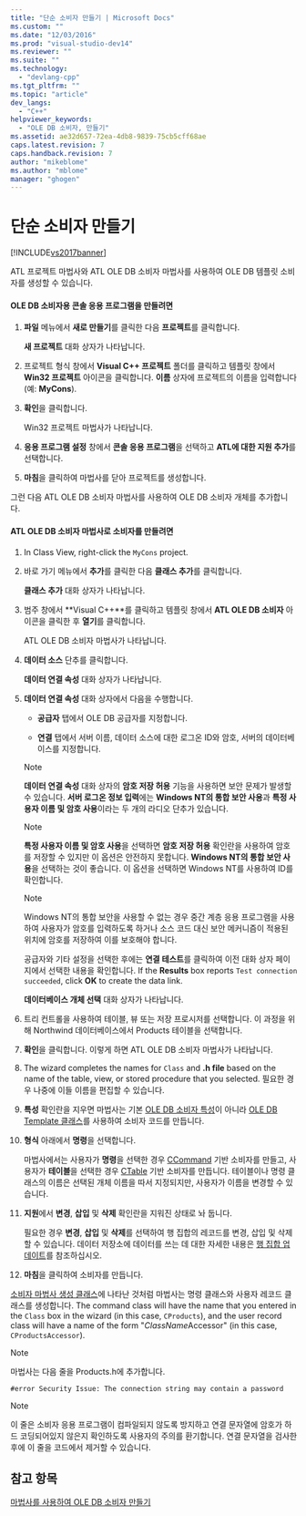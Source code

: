 ```yaml
---
title: "단순 소비자 만들기 | Microsoft Docs"
ms.custom: ""
ms.date: "12/03/2016"
ms.prod: "visual-studio-dev14"
ms.reviewer: ""
ms.suite: ""
ms.technology: 
  - "devlang-cpp"
ms.tgt_pltfrm: ""
ms.topic: "article"
dev_langs: 
  - "C++"
helpviewer_keywords: 
  - "OLE DB 소비자, 만들기"
ms.assetid: ae32d657-72ea-4db8-9839-75cb5cff68ae
caps.latest.revision: 7
caps.handback.revision: 7
author: "mikeblome"
ms.author: "mblome"
manager: "ghogen"
---
```

# 단순 소비자 만들기
[!INCLUDE[vs2017banner](../../assembler/inline/includes/vs2017banner.md)]

ATL 프로젝트 마법사와 ATL OLE DB 소비자 마법사를 사용하여 OLE DB 템플릿 소비자를 생성할 수 있습니다.  
  
#### OLE DB 소비자용 콘솔 응용 프로그램을 만들려면  
  
1.  **파일** 메뉴에서 **새로 만들기**를 클릭한 다음 **프로젝트**를 클릭합니다.  
  
     **새 프로젝트** 대화 상자가 나타납니다.  
  
2.  프로젝트 형식 창에서 **Visual C\+\+ 프로젝트** 폴더를 클릭하고 템플릿 창에서 **Win32 프로젝트** 아이콘을 클릭합니다.  **이름** 상자에 프로젝트의 이름을 입력합니다\(예: **MyCons**\).  
  
3.  **확인**을 클릭합니다.  
  
     Win32 프로젝트 마법사가 나타납니다.  
  
4.  **응용 프로그램 설정** 창에서 **콘솔 응용 프로그램**을 선택하고 **ATL에 대한 지원 추가**를 선택합니다.  
  
5.  **마침**을 클릭하여 마법사를 닫아 프로젝트를 생성합니다.  
  
 그런 다음 ATL OLE DB 소비자 마법사를 사용하여 OLE DB 소비자 개체를 추가합니다.  
  
#### ATL OLE DB 소비자 마법사로 소비자를 만들려면  
  
1.  In Class View, right\-click the `MyCons` project.  
  
2.  바로 가기 메뉴에서 **추가**를 클릭한 다음 **클래스 추가**를 클릭합니다.  
  
     **클래스 추가** 대화 상자가 나타납니다.  
  
3.  범주 창에서 **Visual C\+\+**를 클릭하고 템플릿 창에서 **ATL OLE DB 소비자** 아이콘을 클릭한 후 **열기**를 클릭합니다.  
  
     ATL OLE DB 소비자 마법사가 나타납니다.  
  
4.  **데이터 소스** 단추를 클릭합니다.  
  
     **데이터 연결 속성** 대화 상자가 나타납니다.  
  
5.  **데이터 연결 속성** 대화 상자에서 다음을 수행합니다.  
  
    -   **공급자** 탭에서 OLE DB 공급자를 지정합니다.  
  
    -   **연결** 탭에서 서버 이름, 데이터 소스에 대한 로그온 ID와 암호, 서버의 데이터베이스를 지정합니다.  
  
    > [!NOTE]
    >  **데이터 연결 속성** 대화 상자의 **암호 저장 허용** 기능을 사용하면 보안 문제가 발생할 수 있습니다.  **서버 로그온 정보 입력**에는 **Windows NT의 통합 보안 사용**과 **특정 사용자 이름 및 암호 사용**이라는 두 개의 라디오 단추가 있습니다.  
  
    > [!NOTE]
    >  **특정 사용자 이름 및 암호 사용**을 선택하면 **암호 저장 허용** 확인란을 사용하여 암호를 저장할 수 있지만 이 옵션은 안전하지 못합니다.  **Windows NT의 통합 보안 사용**을 선택하는 것이 좋습니다. 이 옵션을 선택하면 Windows NT를 사용하여 ID를 확인합니다.  
  
    > [!NOTE]
    >  Windows NT의 통합 보안을 사용할 수 없는 경우 중간 계층 응용 프로그램을 사용하여 사용자가 암호를 입력하도록 하거나 소스 코드 대신 보안 메커니즘이 적용된 위치에 암호를 저장하여 이를 보호해야 합니다.  
  
     공급자와 기타 설정을 선택한 후에는 **연결 테스트**를 클릭하여 이전 대화 상자 페이지에서 선택한 내용을 확인합니다.  If the **Results** box reports `Test connection succeeded`, click **OK** to create the data link.  
  
     **데이터베이스 개체 선택** 대화 상자가 나타납니다.  
  
6.  트리 컨트롤을 사용하여 테이블, 뷰 또는 저장 프로시저를 선택합니다.  이 과정을 위해 Northwind 데이터베이스에서 Products 테이블을 선택합니다.  
  
7.  **확인**을 클릭합니다.  이렇게 하면 ATL OLE DB 소비자 마법사가 나타납니다.  
  
8.  The wizard completes the names for `Class` and **.h file** based on the name of the table, view, or stored procedure that you selected.  필요한 경우 나중에 이들 이름을 편집할 수 있습니다.  
  
9. **특성** 확인란을 지우면 마법사는 기본 [OLE DB 소비자 특성](../../windows/ole-db-consumer-attributes.md)이 아니라 [OLE DB Template 클래스](../../data/oledb/ole-db-consumer-templates-reference.md)를 사용하여 소비자 코드를 만듭니다.  
  
10. **형식** 아래에서 **명령**을 선택합니다.  
  
     마법사에서는 사용자가 **명령**을 선택한 경우 [CCommand](../../data/oledb/ccommand-class.md) 기반 소비자를 만들고, 사용자가 **테이블**을 선택한 경우 [CTable](../../data/oledb/ctable-class.md) 기반 소비자를 만듭니다.  테이블이나 명령 클래스의 이름은 선택된 개체 이름을 따서 지정되지만, 사용자가 이름을 변경할 수 있습니다.  
  
11. **지원**에서 **변경**, **삽입** 및 **삭제** 확인란을 지워진 상태로 놔 둡니다.  
  
     필요한 경우 **변경**, **삽입** 및 **삭제**를 선택하여 행 집합의 레코드를 변경, 삽입 및 삭제할 수 있습니다.  데이터 저장소에 데이터를 쓰는 데 대한 자세한 내용은 [행 집합 업데이트](../../data/oledb/updating-rowsets.md)를 참조하십시오.  
  
12. **마침**을 클릭하여 소비자를 만듭니다.  
  
 [소비자 마법사 생성 클래스](../../data/oledb/consumer-wizard-generated-classes.md)에 나타난 것처럼 마법사는 명령 클래스와 사용자 레코드 클래스를 생성합니다.  The command class will have the name that you entered in the `Class` box in the wizard \(in this case, `CProducts`\), and the user record class will have a name of the form "*ClassName*Accessor" \(in this case, `CProductsAccessor`\).  
  
> [!NOTE]
>  마법사는 다음 줄을 Products.h에 추가합니다.  
  
```  
#error Security Issue: The connection string may contain a password  
```  
  
> [!NOTE]
>  이 줄은 소비자 응용 프로그램이 컴파일되지 않도록 방지하고 연결 문자열에 암호가 하드 코딩되어있지 않은지 확인하도록 사용자의 주의를 환기합니다.  연결 문자열을 검사한 후에 이 줄을 코드에서 제거할 수 있습니다.  
  
## 참고 항목  
 [마법사를 사용하여 OLE DB 소비자 만들기](../../data/oledb/creating-an-ole-db-consumer-using-a-wizard.md)